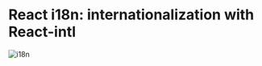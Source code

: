 # React i18n: internationalization with React-intl
![i18n](https://user-images.githubusercontent.com/16504787/156044728-be14dfce-ec65-47b5-bef2-2390f70f5f1d.gif)










